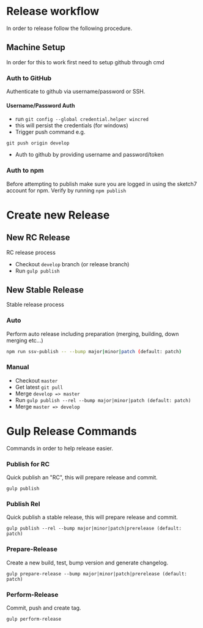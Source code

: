 # Release workflow
In order to release follow the following procedure.

## Machine Setup
In order for this to work first need to setup github through cmd

### Auth to GitHub
Authenticate to github via username/password or SSH.

#### Username/Password Auth
- run `git config --global credential.helper wincred`
 - this will persist the credentials (for windows)
- Trigger push command e.g.

```
git push origin develop
```
 - Auth to github by providing username and password/token

### Auth to npm
Before attempting to publish make sure you are logged in using the sketch7 account for npm.
Verify by running `npm publish`


# Create new Release

## New RC Release
RC release process
 - Checkout `develop` branch (or release branch)
 - Run `gulp publish`

## New Stable Release
Stable release process

### Auto
Perform auto release including preparation (merging, building, down merging etc...)

 ```bash
 npm run ssv-publish -- --bump major|minor|patch (default: patch)
 ```

### Manual
 - Checkout `master`
 - Get latest `git pull`
 - Merge `develop => master`
 - Run `gulp publish --rel --bump major|minor|patch (default: patch)`
 - Merge `master => develop`

# Gulp Release Commands
Commands in order to help release easier.

### Publish for RC
Quick publish an "RC", this will prepare release and commit.
```
gulp publish
```

### Publish Rel
Quick publish a stable release, this will prepare release and commit.
```
gulp publish --rel --bump major|minor|patch|prerelease (default: patch)
```

### Prepare-Release
Create a new build, test, bump version and generate changelog.
```
gulp prepare-release --bump major|minor|patch|prerelease (default: patch)
```

### Perform-Release
Commit, push and create tag.
```
gulp perform-release
```